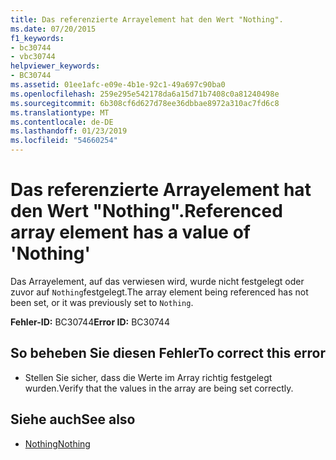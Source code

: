 ```yaml
---
title: Das referenzierte Arrayelement hat den Wert "Nothing".
ms.date: 07/20/2015
f1_keywords:
- bc30744
- vbc30744
helpviewer_keywords:
- BC30744
ms.assetid: 01ee1afc-e09e-4b1e-92c1-49a697c90ba0
ms.openlocfilehash: 259e295e542178da6a15d71b7408c0a81240498e
ms.sourcegitcommit: 6b308cf6d627d78ee36dbbae8972a310ac7fd6c8
ms.translationtype: MT
ms.contentlocale: de-DE
ms.lasthandoff: 01/23/2019
ms.locfileid: "54660254"
---
```

# <a name="referenced-array-element-has-a-value-of-nothing"></a><span data-ttu-id="42d1f-102">Das referenzierte Arrayelement hat den Wert "Nothing".</span><span class="sxs-lookup"><span data-stu-id="42d1f-102">Referenced array element has a value of 'Nothing'</span></span>
<span data-ttu-id="42d1f-103">Das Arrayelement, auf das verwiesen wird, wurde nicht festgelegt oder zuvor auf `Nothing`festgelegt.</span><span class="sxs-lookup"><span data-stu-id="42d1f-103">The array element being referenced has not been set, or it was previously set to `Nothing`.</span></span>  
  
 <span data-ttu-id="42d1f-104">**Fehler-ID:** BC30744</span><span class="sxs-lookup"><span data-stu-id="42d1f-104">**Error ID:** BC30744</span></span>  
  
## <a name="to-correct-this-error"></a><span data-ttu-id="42d1f-105">So beheben Sie diesen Fehler</span><span class="sxs-lookup"><span data-stu-id="42d1f-105">To correct this error</span></span>  
  
-   <span data-ttu-id="42d1f-106">Stellen Sie sicher, dass die Werte im Array richtig festgelegt wurden.</span><span class="sxs-lookup"><span data-stu-id="42d1f-106">Verify that the values in the array are being set correctly.</span></span>  
  
## <a name="see-also"></a><span data-ttu-id="42d1f-107">Siehe auch</span><span class="sxs-lookup"><span data-stu-id="42d1f-107">See also</span></span>
- [<span data-ttu-id="42d1f-108">Nothing</span><span class="sxs-lookup"><span data-stu-id="42d1f-108">Nothing</span></span>](../../visual-basic/language-reference/nothing.md)
